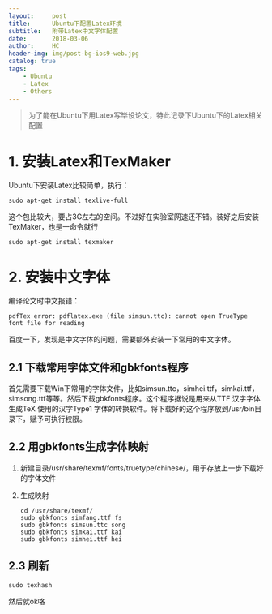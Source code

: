 ```yaml
---
layout:     post
title:      Ubuntu下配置Latex环境
subtitle:   附带Latex中文字体配置
date:       2018-03-06
author:     HC
header-img: img/post-bg-ios9-web.jpg
catalog: true
tags:
    - Ubuntu
    - Latex
    - Others
---
```


> 为了能在Ubuntu下用Latex写毕设论文，特此记录下Ubuntu下的Latex相关配置

# 1. 安装Latex和TexMaker

Ubuntu下安装Latex比较简单，执行：

```shell
sudo apt-get install texlive-full
```

这个包比较大，要占3G左右的空间。不过好在实验室网速还不错。装好之后安装TexMaker，也是一命令就行

```shell
sudo apt-get install texmaker
```

# 2. 安装中文字体

编译论文时中文报错：

```shell
pdfTex error: pdflatex.exe (file simsun.ttc): cannot open TrueType font file for reading
```

百度一下，发现是中文字体的问题，需要额外安装一下常用的中文字体。

## 2.1 下载常用字体文件和gbkfonts程序

首先需要下载Win下常用的字体文件，比如simsun.ttc，simhei.ttf，simkai.ttf，simsong.ttf等等。然后下载gbkfonts程序。这个程序据说是用来从TTF 汉字字体生成TeX 使用的汉字Type1 字体的转换软件。将下载好的这个程序放到/usr/bin目录下，赋予可执行权限。

## 2.2 用gbkfonts生成字体映射

1. 新建目录/usr/share/texmf/fonts/truetype/chinese/，用于存放上一步下载好的字体文件

2. 生成映射

   ```shell
   cd /usr/share/texmf/
   sudo gbkfonts simfang.ttf fs
   sudo gbkfonts simsun.ttc song
   sudo gbkfonts simkai.ttf kai
   sudo gbkfonts simhei.ttf hei
   ```

## 2.3 刷新 

```shell
sudo texhash
```



然后就ok咯